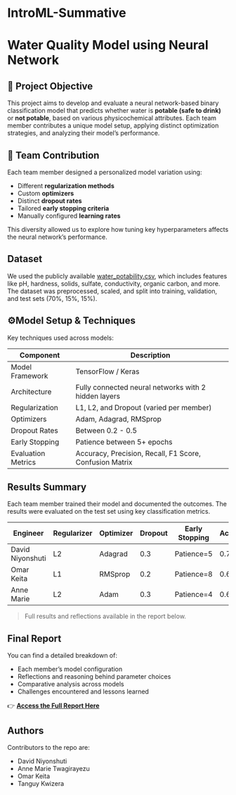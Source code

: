 # IntroML-Summative
# Water Quality Model using Neural Network

## 📌 Project Objective

This project aims to develop and evaluate a neural network-based binary classification model that predicts whether water is **potable (safe to drink)** or **not potable**, based on various physicochemical attributes. Each team member contributes a unique model setup, applying distinct optimization strategies, and analyzing their model’s performance.

## 👥 Team Contribution

Each team member designed a personalized model variation using:
- Different **regularization methods**
- Custom **optimizers**
- Distinct **dropout rates**
- Tailored **early stopping criteria**
- Manually configured **learning rates**

This diversity allowed us to explore how tuning key hyperparameters affects the neural network’s performance.

## Dataset

We used the publicly available [water_potability.csv](https://drive.google.com/file/d/1VXHjV4Hi7d__I9v2KYudh32OVud3aEvm/view), which includes features like pH, hardness, solids, sulfate, conductivity, organic carbon, and more. The dataset was preprocessed, scaled, and split into training, validation, and test sets (70%, 15%, 15%).

## ⚙Model Setup & Techniques

Key techniques used across models:

| Component          | Description                                                                 |
|--------------------|-----------------------------------------------------------------------------|
| Model Framework    | TensorFlow / Keras                                                          |
| Architecture       | Fully connected neural networks with 2 hidden layers                        |
| Regularization     | L1, L2, and Dropout (varied per member)                                     |
| Optimizers         | Adam, Adagrad, RMSprop                                                      |
| Dropout Rates      | Between 0.2 - 0.5                                                           |
| Early Stopping     | Patience between 5+ epochs                          |
| Evaluation Metrics | Accuracy, Precision, Recall, F1 Score, Confusion Matrix                    |

## Results Summary

Each team member trained their model and documented the outcomes. The results were evaluated on the test set using key classification metrics.

| Engineer           | Regularizer | Optimizer | Dropout | Early Stopping | Accuracy | F1 Score | Recall | Precision |
|-------------------|-------------|-----------|---------|----------------|----------|----------|--------|-----------|
| David Niyonshuti  | L2          | Adagrad   | 0.3     | Patience=5     | 0.7012   | 0.4806   | 0.3676 | 0.6939    |
| Omar Keita        | L1          | RMSprop   | 0.2     | Patience=8     | 0.6082   | 0.76     | 1.00   | 0.61       |
| Anne Marie        | L2          | Adam      | 0.3     | Patience=4     | 0.6870   | 0.4122   | 0.2919 | 0.7013     |

> Full results and reflections available in the report below.

## Final Report

You can find a detailed breakdown of:
- Each member’s model configuration
- Reflections and reasoning behind parameter choices
- Comparative analysis across models
- Challenges encountered and lessons learned

👉 [**Access the Full Report Here**](https://docs.google.com/document/d/1o5iFmDgLVxZuoPW_-FcNzb93PbN5s4o2idLehAH5qiM/edit?usp=sharing)

## Authors
Contributors to the repo are:
- David Niyonshuti
- Anne Marie Twagirayezu
- Omar Keita
- Tanguy Kwizera

